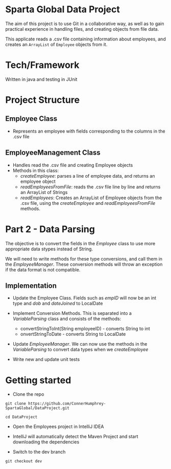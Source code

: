 # Sparta Global Data Project

The aim of this project is to use Git in a collaborative way, as well as to gain practical experience in handling files, and creating objects from file data.

This applicate reads a .csv file containing information about employees, and creates an `ArrayList` of `Employee` objects from it.

# Tech/Framework

Written in java and testing in JUnit

# Project Structure

## Employee Class

- Represents an employee with fields corresponding to the columns in the .csv file

## EmployeeManagement Class

- Handles read the .csv file and creating Employee objects
- Methods in this class:
  - _createEmployee_: parses a line of employee data, and returns an employee object
  - _readEmployeesFromFile_: reads the .csv file line by line and returns an ArrayList of Strings
  - _readEmployees_: Creates an ArrayList of Employee objects from the .csv file, using the _createEmployee_ and _readEmployeesFromFile_ methods.

# Part 2 - Data Parsing

The objective is to convert the fields in the _Employee_ class to use more appropriate data stypes instead of String.

We will need to write methods for these type conversions, and call them in the _EmployeeManager_. These conversion methods will throw an exception if the data format is not compatible.

## Implementation

- Update the Employee Class. Fields such as _empID_ will now be an int type and _dob_ and _dateJoined_ to LocalDate

- Implement Conversion Methods. This is separated into a _VariableParsing_ class and consists of the methods:

  - convertStringToInt(String employeeID) - converts String to int
  - onvertStringToDate - converts String to LocalDate

- Update _EmployeeManager_. We can now use the methods in the _VariableParsing_ to convert data types when we _createEmployee_

- Write new and update unit tests

# Getting started

- Clone the repo

```
git clone https://github.com/ConnerHumphrey-SpartaGlobal/DataProject.git
```

```
cd DataProject
```

- Open the Employees project in IntelliJ IDEA

- IntelliJ will automatically detect the Maven Project and start downloading the dependencies

- Switch to the dev branch

```
git checkout dev
```
